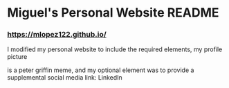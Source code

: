 # Miguel's Personal Website README

### https://mlopez122.github.io/

I modified my personal website to include the required elements, my profile picture

is a peter griffin meme, and my optional element was to provide a supplemental social media link: LinkedIn
